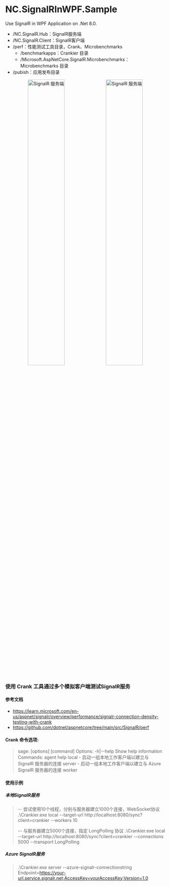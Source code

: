 # NC.SignalRInWPF.Sample
Use SignalR in WPF Application on .Net 8.0.

- /NC.SignalR.Hub：SignalR服务端
- /NC.SignalR.Client：SignalR客户端
- /perf：性能测试工具目录，Crank、Microbenchmarks
  - /benchmarkapps：Crankier 目录
  - /Microsoft.AspNetCore.SignalR.Microbenchmarks：Microbenchmarks 目录
- /pubish：应用发布目录
  
<div  align="center">    
  <img src="https://github.com/v2codes/NC.SignalRInWPF.Sample/assets/32858631/5c85d119-b712-4282-81b5-39bd7d07d339" width = "48%" alt="SignalR 服务端"/>
  <img src="https://github.com/v2codes/NC.SignalRInWPF.Sample/assets/32858631/3f8776b2-0c97-498d-bab8-5e44dd2fccc4" width = "48%" alt="SignalR 服务端"/>
</div>

### 使用 Crank 工具通过多个模拟客户端测试SignalR服务

#### 参考文档

- https://learn.microsoft.com/en-us/aspnet/signalr/overview/performance/signalr-connection-density-testing-with-crank
- https://github.com/dotnet/aspnetcore/tree/main/src/SignalR/perf

#### Crank 命令选项:
> 	sage:  [options] [command]
> 	Options:
> 	  -h|--help  Show help information
> 	Commands:
> 	  agent
> 	  help
> 	  local - 启动一组本地工作客户端以建立与 SignalR 服务器的连接
> 	  server - 启动一组本地工作客户端以建立与 Azure SignalR 服务器的连接
> 	  worker

#### 使用示例

##### 本地SignalR服务

> 	-- 尝试使用10个线程，分别与服务器建立1000个连接，WebSocket协议
> 	.\Crankier.exe local --target-url http://localhost:8080/sync?client=crankier --workers 10
> 		
> 	-- 与服务器建立5000个连接，指定 LongPolling 协议
> 	.\Crankier.exe local --target-url http://localhost:8080/sync?client=crankier --connections 5000 --transport LongPolling

##### Azure SignalR服务

> .\Crankier.exe server --azure-signalr-connectionstring Endpoint=https://your-url.service.signalr.net;AccessKey=yourAccessKey;Version=1.0



